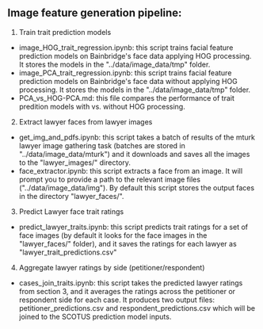 ## Image feature generation pipeline:

1. Train trait prediction models
  * image_HOG_trait_regression.ipynb: this script trains facial feature prediction models on Bainbridge's face data applying HOG processing. It stores the models in the "../data/image_data/tmp" folder. 
  * image_PCA_trait_regression.ipynb: this script trains facial feature prediction models on Bainbridge's face data without applying HOG processing. It stores the models in the "../data/image_data/tmp" folder.
  * PCA_vs_HOG-PCA.md: this file compares the performance of trait predition models with vs. without HOG processing.

2. Extract lawyer faces from lawyer images
 * get_img_and_pdfs.ipynb: this script takes a batch of results of the mturk lawyer image gathering task (batches are stored in "../data/image_data/mturk") and it downloads and saves all the images to the "lawyer_images/" directory.
 * face_extractor.ipynb: this script extracts a face from an image. It will prompt you to provide a path to the relevant image files ("../data/image_data/img"). By default this script stores the output faces in the directory "lawyer_faces/".

3. Predict Lawyer face trait ratings
  * predict_lawyer_traits.ipynb: this script predicts trait ratings for a set of face images (by default it looks for the face images in the "lawyer_faces/" folder), and it saves the ratings for each lawyer as "lawyer_trait_predictions.csv"

4. Aggregate lawyer ratings by side (petitioner/respondent)
 * cases_join_traits.ipynb: this script takes the predicted lawyer ratings from section 3, and it averages the ratings across the petitioner or respondent side for each case. It produces two output files: petitioner_predictions.csv and respondent_predictions.csv which will be joined to the SCOTUS prediction model inputs.

